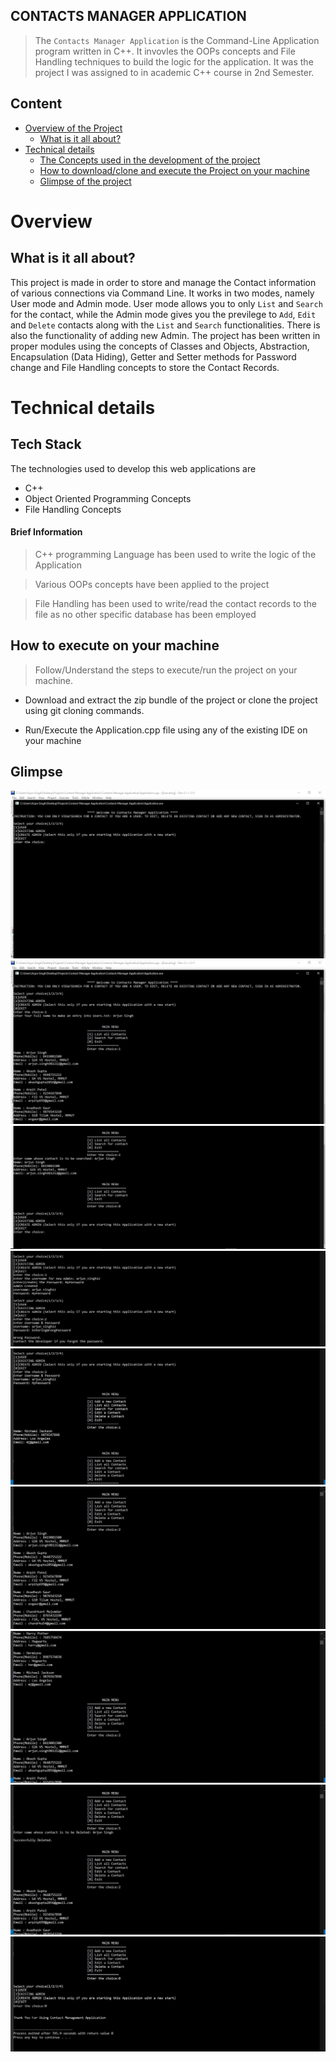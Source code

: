 ## CONTACTS MANAGER APPLICATION

> The ` Contacts Manager Application `  is the Command-Line Application program written in C++. It invovles the OOPs concepts and File Handling techniques to build the logic for the application. It was the project I was assigned to in academic C++ course in 2nd Semester.

## Content
* [Overview of the Project](#overview) 
    * [What is it all about?](#what-is-it-all-about)
* [Technical details](#technical-details) 
    * [The Concepts used in the development of the project](#Concept-stack) 
    * [How to download/clone and execute the Project on your machine](#how-to-execute-on-your-machine) 
    * [Glimpse of the project](#glimpse)

# Overview

## What is it all about?
This project is made in order to store and manage the Contact information of various connections via Command Line. It works in two modes, namely User mode and Admin mode. User mode allows you to only `List` and `Search` for the contact, while the Admin mode gives you the previlege to `Add`, `Edit` and `Delete` contacts along with the `List` and `Search` functionalities. There is also the functionality of adding new Admin. The project has been written in proper modules using the concepts of Classes and Objects, Abstraction, Encapsulation (Data Hiding), Getter and Setter methods for Password change and File Handling concepts to store the Contact Records. 

# Technical details

## Tech Stack
The technologies used to develop this web applications are 
* C++
* Object Oriented Programming Concepts
* File Handling Concepts

#### Brief Information
> C++ programming Language has been used to write the logic of the Application

> Various OOPs concepts have been applied to the project

> File Handling has been used to write/read the contact records to the file as no other specific database has been employed


## How to execute on your machine

> Follow/Understand the steps to execute/run the project on your machine.

* Download and extract the zip bundle of the project or clone the project using git cloning commands.

* Run/Execute the Application.cpp file using any of the existing IDE on your machine

## Glimpse
![](img/Capture1.JPG)
![](img/Capture2.JPG)
![](img/Capture3.JPG)
![](img/Capture4.JPG)
![](img/Capture5.JPG)
![](img/Capture6.JPG)
![](img/Capture7.JPG)
![](img/Capture8.JPG)
![](img/Capture9.JPG)